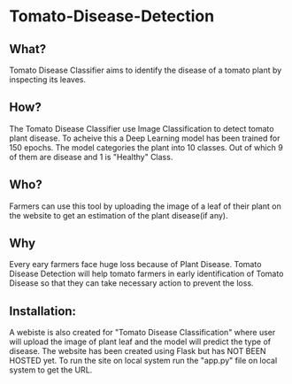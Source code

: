 # Tomato-Disease-Detection

## What? 
Tomato Disease Classifier aims to identify the disease of a tomato plant by inspecting its leaves. 

## How?
The Tomato Disease Classifier use Image Classification to detect tomato plant disease. To acheive this a Deep Learning model has been trained for 150 epochs. The model categories the plant into 10 classes. Out of which 9 of them are disease and 1 is "Healthy" Class.

## Who?
Farmers can use this tool by uploading the image of a leaf of their plant on the website to get an estimation of the plant disease(if any).

## Why
Every eary farmers face huge loss because of Plant Disease. Tomato Disease Detection will help tomato farmers in early identification of Tomato Disease so that they can take necessary action to prevent the loss.

## Installation:

A webiste is also created for "Tomato Disease Classification" where user will upload the image of plant leaf and the model will predict the type of disease. The website has been created using Flask but has NOT BEEN HOSTED yet. To run the site on local system run the "app.py" file on local system to get the URL.    
